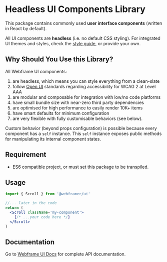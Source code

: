 # Headless UI Components Library

This package contains commonly used **user interface components** (written in React by default).

All UI components are **headless** (i.e. no default CSS styling). For integrated UI themes and styles,
check the [style guide](https://webframe.app/docs/ui/styles), or provide your own.

## Why Should You Use this Library?

All Webframe UI components:

1. are headless, which means you can style everything from a clean-slate
2. follow [Open UI](https://open-ui.org/) standards regarding accessibility for WCAG 2 at Level AAA
3. are modular and composable for integration with low/no code platforms
4. have small bundle size with near-zero third party dependencies
5. are optimised for high performance to easily render 10K+ items
6. have smart defaults for minimum configuration
7. are very flexible with fully customisable behaviors (see below).

Custom behavior (beyond props configuration) is possible because every component has a `self` instance.
This `self` instance exposes public methods for manipulating its internal component states.

## Requirement

- ES6 compatible project, or must set this package to be transpiled.

## Usage

```jsx
import { Scroll } from '@webframer/ui'

//... later in the code
return (
  <Scroll className='my-component'>
    {/* ...your code here */}
  </Scroll>
)
```

## Documentation

Go to [Webframe UI Docs](https://webframe.app/docs) for complete API documentation.
